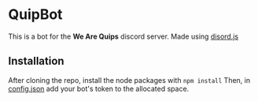 # QuipBot

This is a bot for the **We Are Quips** discord server. Made using [disord.js](https://discord.js.org/#/)


## Installation

After cloning the repo, install the node packages with `npm install`
Then, in [config.json](./config.json) add your bot's token to the allocated space.   